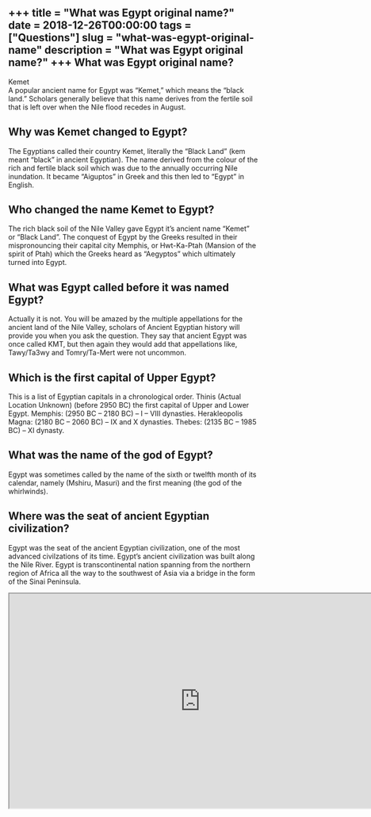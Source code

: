 +++
title = "What was Egypt original name?"
date = 2018-12-26T00:00:00
tags = ["Questions"]
slug = "what-was-egypt-original-name"
description = "What was Egypt original name?"
+++
What was Egypt original name?
-----------------------------

Kemet  
A popular ancient name for Egypt was “Kemet,” which means the “black land.” Scholars generally believe that this name derives from the fertile soil that is left over when the Nile flood recedes in August.

Why was Kemet changed to Egypt?
-------------------------------

The Egyptians called their country Kemet, literally the “Black Land” (kem meant “black” in ancient Egyptian). The name derived from the colour of the rich and fertile black soil which was due to the annually occurring Nile inundation. It became “Aiguptos” in Greek and this then led to “Egypt” in English.

Who changed the name Kemet to Egypt?
------------------------------------

The rich black soil of the Nile Valley gave Egypt it’s ancient name “Kemet” or “Black Land”. The conquest of Egypt by the Greeks resulted in their mispronouncing their capital city Memphis, or Hwt-Ka-Ptah (Mansion of the spirit of Ptah) which the Greeks heard as “Aegyptos” which ultimately turned into Egypt.

What was Egypt called before it was named Egypt?
------------------------------------------------

Actually it is not. You will be amazed by the multiple appellations for the ancient land of the Nile Valley, scholars of Ancient Egyptian history will provide you when you ask the question. They say that ancient Egypt was once called KMT, but then again they would add that appellations like, Tawy/Ta3wy and Tomry/Ta-Mert were not uncommon.

Which is the first capital of Upper Egypt?
------------------------------------------

This is a list of Egyptian capitals in a chronological order. Thinis (Actual Location Unknown) (before 2950 BC) the first capital of Upper and Lower Egypt. Memphis: (2950 BC – 2180 BC) – I – VIII dynasties. Herakleopolis Magna: (2180 BC – 2060 BC) – IX and X dynasties. Thebes: (2135 BC – 1985 BC) – XI dynasty.

What was the name of the god of Egypt?
--------------------------------------

Egypt was sometimes called by the name of the sixth or twelfth month of its calendar, namely (Mshiru, Masuri) and the first meaning (the god of the whirlwinds).

Where was the seat of ancient Egyptian civilization?
----------------------------------------------------

Egypt was the seat of the ancient Egyptian civilization, one of the most advanced civilzations of its time. Egypt’s ancient civilization was built along the Nile River. Egypt is transcontinental nation spanning from the northern region of Africa all the way to the southwest of Asia via a bridge in the form of the Sinai Peninsula.

<iframe allow="accelerometer; autoplay; clipboard-write; encrypted-media; gyroscope; picture-in-picture" allowfullscreen="" class="__youtube_prefs__  epyt-is-override  no-lazyload" data-no-lazy="1" data-origheight="433" data-origwidth="770" data-skipgform_ajax_framebjll="" height="433" id="_ytid_46871" loading="lazy" src="https://www.youtube.com/embed/Bp7xUstJXjw?enablejsapi=1&autoplay=0&cc_load_policy=0&cc_lang_pref=&iv_load_policy=1&loop=0&modestbranding=0&rel=1&fs=1&playsinline=0&autohide=2&theme=dark&color=red&controls=1&" title="YouTube player" width="770"></iframe>